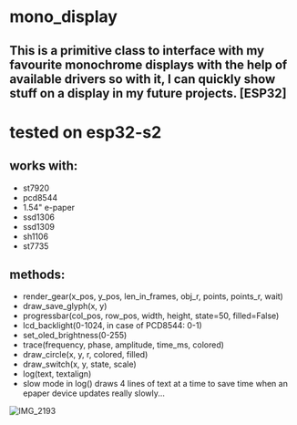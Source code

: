 # mono_display
## This is a primitive class to interface with my favourite monochrome displays with the help of available drivers so with it, I can quickly show stuff on a display in my future projects. [ESP32]

# tested on esp32-s2

## works with:
  - st7920
  - pcd8544
  - 1.54" e-paper
  - ssd1306
  - ssd1309
  - sh1106
  - st7735

## methods:
- render_gear(x_pos, y_pos, len_in_frames, obj_r, points, points_r, wait)
- draw_save_glyph(x, y)
- progressbar(col_pos, row_pos, width, height, state=50, filled=False)
- lcd_backlight(0-1024, in case of PCD8544: 0-1)
- set_oled_brightness(0-255)
- trace(frequency, phase, amplitude, time_ms, colored)
- draw_circle(x, y, r, colored, filled)
- draw_switch(x, y, state, scale)
- log(text, textalign)
- slow mode in log() draws 4 lines of text at a time to save time when an epaper device updates really slowly...

![IMG_2193](https://github.com/sz-szabolcs/mono_display/assets/117392474/47b9efe6-e585-4c18-ba6e-be6ad47b578e)
